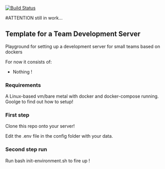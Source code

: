 [![Build Status](https://travis-ci.org/metalbote/team-development-server.svg?branch=master)](https://travis-ci.org/metalbote/team-development-server)

#ATTENTION still in work...
## Template for a Team Development Server

Playground for setting up a development server for small teams based on dockers

For now it consists of:
- Nothing !

### Requirements

A Linux-based vm/bare metal with docker and docker-compose running. Goolge to find out how to setup!

### First step

Clone this repo onto your server!

Edit the .env file in the config folder with your data.

### Second step run 

Run bash init-environment.sh to fire up !
